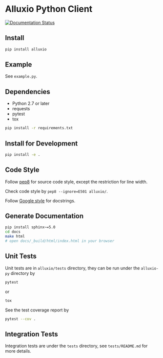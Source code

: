 # Alluxio Python Client

[![Documentation Status](https://readthedocs.org/projects/alluxio-py/badge/?version=latest)](http://alluxio-py.readthedocs.io/en/latest/?badge=latest)

## Install

```bash
pip install alluxio
```

## Example

See `example.py`.

## Dependencies

* Python 2.7 or later
* requests
* pytest
* tox

```bash
pip install -r requirements.txt
```

## Install for Development

```bash
pip install -e .
```

## Code Style

Follow [pep8](https://www.python.org/dev/peps/pep-0008/) for source code style,
except the restriction for line width.

Check code style by `pep8 --ignore=E501 alluxio/`.

Follow [Google style](http://www.sphinx-doc.org/en/stable/ext/example_google.html)
for docstrings.

## Generate Documentation

```bash
pip install sphinx~=5.0
cd docs
make html
# open docs/_build/html/index.html in your browser
```

## Unit Tests

Unit tests are in `alluxio/tests` directory, they can be run under the `alluxio-py` directory by

```bash
pytest
```

or

```bash
tox
```

See the test coverage report by

```bash
pytest --cov .
```

## Integration Tests

Integration tests are under the `tests` directory, see `tests/README.md` for more details.
